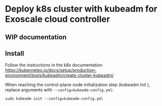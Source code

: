 # Deploy k8s cluster with kubeadm for Exoscale cloud controller

## WIP documentation

## Install

Follow the instructions in the k8s documentation
https://kubernetes.io/docs/setup/production-environment/tools/kubeadm/create-cluster-kubeadm/

When reaching the control-plane node initialization step (kubeadm init <args>), replace arguments with `--config=kubeadm-config.yml`:
```Shell
sudo kubeadm init --config=kubeadm-config.yml
```
